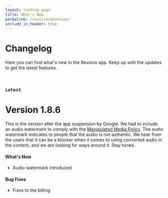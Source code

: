 ```yaml
---
layout: landing_page
title: What's New
permalink: /revoice/whatsnew/
include_in_header: true
---
```


# Changelog
Here you can find what's new in the Revoice app. Keep up with the updates to get the latest features.

<br>

### `Latest`
# **Version 1.8.6**
This is the version after the app suspension by Google. We had to include an audio watermark to comply
with the [Manipulated Media Policy](https://support.google.com/googleplay/android-developer/answer/9888077#!?zippy_activeEl=manipulated-media%23manipulated-media).
The audio watermark indicates to people that the audio is not authentic. 
We hear from the users that it can be a blocker when it comes to using converted audio in the content,
and we are looking for ways around it. Stay tuned.

#### What's New
- Audio watermark introduced

#### Bug Fixes
- Fixes to the billing

<br>